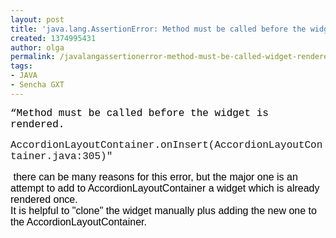 ```yaml
---
layout: post
title: 'java.lang.AssertionError: Method must be called before the widget is rendered'
created: 1374995431
author: olga
permalink: /javalangassertionerror-method-must-be-called-widget-rendered
tags:
- JAVA
- Sencha GXT
---
```

<p style="font-family: arial, sans-serif; font-size: 13px; margin: 0in 0in 0pt;"><span style="font-size:16px;"><span style="font-family:courier new,courier,monospace;"><font color="#000000">&ldquo;Method must be called before the widget is rendered.</font></span></span></p>
<p style="font-family: arial, sans-serif; font-size: 13px; margin: 0in 0in 0pt;">&nbsp;</p>
<p style="font-family: arial, sans-serif; font-size: 13px; margin: 0in 0in 0pt;"><span style="font-family:courier new,courier,monospace;"><span style="font-size:16px;">AccordionLayoutContainer.onInsert(AccordionLayoutContainer.java:305)&quot;</span></span></p>
<p style="font-family: arial, sans-serif; font-size: 13px; margin: 0in 0in 0pt;">&nbsp;</p>
<p style="font-family: arial, sans-serif; font-size: 13px; margin: 0in 0in 0pt;"><span style="font-family: Arial, sans-serif; font-size: 12pt;"><font color="#000000">&nbsp;there can be many reasons for this error, but the major one is an attempt to add to AccordionLayoutContainer a widget which is already rendered once.</font></span></p>
<p style="font-family: arial, sans-serif; font-size: 13px; margin: 0in 0in 0pt;"><span style="font-family: Arial, sans-serif; font-size: 12pt;"><font color="#000000">It is helpful to &quot;clone&quot; the widget manually plus adding the new one to the AccordionLayoutContainer.</font></span></p>

